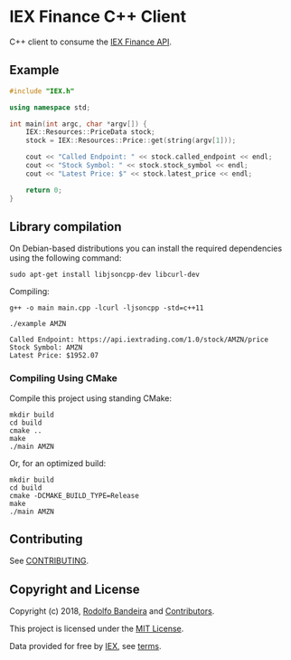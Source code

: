 IEX Finance C++ Client
===

C++ client to consume the [IEX Finance API](https://iextrading.com/developer).

## Example

```cpp
#include "IEX.h"

using namespace std;

int main(int argc, char *argv[]) {
    IEX::Resources::PriceData stock;
    stock = IEX::Resources::Price::get(string(argv[1]));

    cout << "Called Endpoint: " << stock.called_endpoint << endl;
    cout << "Stock Symbol: " << stock.stock_symbol << endl;
    cout << "Latest Price: $" << stock.latest_price << endl;

    return 0;
}
```

## Library compilation

On Debian-based distributions you can install the required dependencies using the following command:

`sudo apt-get install libjsoncpp-dev libcurl-dev`

Compiling:

`g++ -o main main.cpp -lcurl -ljsoncpp -std=c++11`

`./example AMZN`

```
Called Endpoint: https://api.iextrading.com/1.0/stock/AMZN/price
Stock Symbol: AMZN
Latest Price: $1952.07
```

### Compiling Using CMake

Compile this project using standing CMake:

```
mkdir build
cd build
cmake ..
make
./main AMZN
```

Or, for an optimized build:

```
mkdir build
cd build
cmake -DCMAKE_BUILD_TYPE=Release
make
./main AMZN
```

## Contributing

See [CONTRIBUTING](CONTRIBUTING.md).

## Copyright and License

Copyright (c) 2018, [Rodolfo Bandeira](https://twitter.com/rodolfobandeira) and [Contributors](CHANGELOG.md).

This project is licensed under the [MIT License](LICENSE.md).

Data provided for free by [IEX](https://iextrading.com/developer), see [terms](https://iextrading.com/api-terms).

